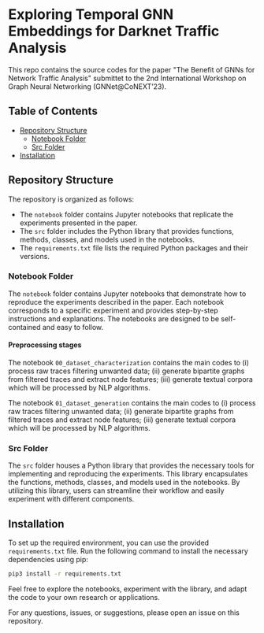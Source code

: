 # Exploring Temporal GNN Embeddings for Darknet Traffic Analysis

This repo contains the source codes for the paper "The Benefit of GNNs for Network Traffic Analysis" submittet to the 2nd International Workshop on Graph Neural Networking (GNNet@CoNEXT’23).

## Table of Contents

- [Repository Structure](#repository-structure)
    - [Notebook Folder](#notebook-folder)
    - [Src Folder](#library-folder)
- [Installation](#installation)

## Repository Structure

The repository is organized as follows:

- The `notebook` folder contains Jupyter notebooks that replicate the experiments presented in the paper.
- The `src` folder includes the Python library that provides functions, methods, classes, and models used in the notebooks.
- The `requirements.txt` file lists the required Python packages and their versions.

### Notebook Folder

The `notebook` folder contains Jupyter notebooks that demonstrate how to reproduce the experiments described in the paper. Each notebook corresponds to a specific experiment and provides step-by-step instructions and explanations. The notebooks are designed to be self-contained and easy to follow.

#### Preprocessing stages

The notebook `00_dataset_characterization` contains the main codes to (i) process raw traces filtering unwanted data; (ii) generate bipartite graphs from filtered traces and extract node features; (iii) generate textual corpora which will be processed by NLP algorithms.

The notebook `01_dataset_generation` contains the main codes to (i) process raw traces filtering unwanted data; (ii) generate bipartite graphs from filtered traces and extract node features; (iii) generate textual corpora which will be processed by NLP algorithms.


### Src Folder

The `src` folder houses a Python library that provides the necessary tools for implementing and reproducing the experiments. This library encapsulates the functions, methods, classes, and models used in the notebooks. By utilizing this library, users can streamline their workflow and easily experiment with different components.

## Installation

To set up the required environment, you can use the provided `requirements.txt` file. Run the following command to install the necessary dependencies using pip:

```bash
pip3 install -r requirements.txt
```

Feel free to explore the notebooks, experiment with the library, and adapt the code to your own research or applications.

For any questions, issues, or suggestions, please open an issue on this repository.